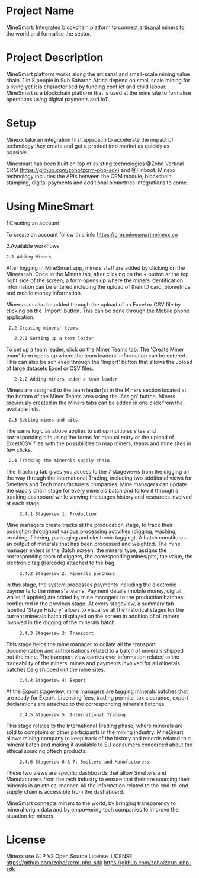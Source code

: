 # Project Name
MineSmart: Integrated blockchain platform to connect artisanal miners to the world and formalise the sector.

# Project Description
MineSmart platform works along the artisanal and small-scale mining value chain. 1 in 8 people in Sub Saharan Africa depend on small scale mining for a living yet it is characterised by funding conflict and child labour. MineSmart is a blockchain platform that is used at the mine site to formalise operations using digital payments and IoT. 

# Setup
Minexx take an integration first approach to accelerate the impact of technology they create and get a product into market as quickly as possible.

Minesmart has been built on top of existing technologies @Zoho Vertical CRM (https://github.com/zoho/zcrm-php-sdk) and @Finboot. Minexx technology includes the APIs between the CRM module, blockchain stamping, digital payments and additional biometrics integrations to come. 

# Using MineSmart
1.Creating an account 

To create an account follow this link: https://crm.minesmart.minexx.co

2.Available workflows
 
    2.1 Adding Miners
    
After logging in MineSmart app, miners staff are added by clicking on the Miners tab. Once in the Miners tab, after clicking on the + button at the top right side of the screen, a form opens up where the miners identification information can be entered including the upload of their ID card, biometrics and mobile money information. 

Miners can also be added through the upload of an Excel or CSV file by clicking on the 'Import' button. This can be done through the Mobile phone application.
    
     2.2 Creating miners' teams
    
       2.2.1 Setting up a team leader

To set up a team leader, click on the Miner Teams tab: The 'Create Miner team' form opens up where the team leaders' information can be entered. This can also be achieved through the 'Import' button that allows the upload of large datasets Excel or CSV files. 
      
       2.2.2 Adding miners under a team leader
      
 Miners are assigned to the team leader(s) in the Miners section located at the bottom of the Miner Teams area using the 'Assign' button. Miners previously created in the Miners tabs can be added in one click from the available lists.
    
     2.3 Setting mines and pits
    
The same logic as above applies to set up multiples sites and corresponding pits using the forms for manual entry or the upload of Excel/CSV files with the possibilities to map miners, teams and mine sites in few clicks.

     2.4 Tracking the minerals supply chain

The Tracking tab gives you access to the 7 stageviews from the digging all the way through the International Trading, including two additional views for Smelters and Tech manufacturers companies. Mine managers can update the supply chain stage for every minerals batch and follow it through a tracking dashboard while viewing the stages history and resources involved at each stage. 

         2.4.1 Stageview 1: Production
         
Mine managers create tracks at the producation stage, to track their poduction throughout various processing activities (digging, washing, crushing, filtering, packaging and electronic tagging). A batch constitutes an output of minerals that has been processed and weighted. The mine manager enters in the Batch screen, the mineral type, assigns the corresponding team of diggers, the corresponding mines/pits, the value, the electronic tag (barcode) attached to the bag.

         2.4.2 Stageview 2: Minerals purchase
         
In this stage, the system processes payments including the electronic payments to the miners's teams.
Payment details (mobile money, digital wallet if applies) are added by mine managers to the production batches configured in the previous stage.
At every stageview, a summary tab labelled 'Stage History' allows to visualise all the historical stages for the current minerals batch displayed on the screen in addition of all miners involved in the digging of the minerals batch.

         2.4.3 Stageview 3: Transport
This stage helps the mine manager to collate all the transport documentation and authorisations related to a batch of minerals shipped out the mine. 
The transport view carries over information related to the traceability of the miners, mines and payments involved for all minerals batches beig shipped out the mine sites.

         2.4.4 Stageview 4: Export
         
At the Export stageview, mine managers are tagging minerals batches that are ready for Export. Licensing fees, trading permits, tax clearance, export declarations are attached to the corresponding minerals batches.
 
         2.4.5 Stageview 5: International Trading
         
This stage relates to the International Trading phase, where minerals are sold to comptoirs or other participants in the mining industry. MineSmart allows mining company to keep track of the history and records related to a mineral batch and making it available to EU consumers concerned about the ethical sourcing  oftech products.

         2.4.6 Stageview 6 & 7: Smelters and Manufacturers
          
These two views are specific dashboards that allow Smelters and Manufacturers from the tech industry to ensure that their are sourcing their minerals in an ethical manner. All the information related to the end-to-end supply chain is accessible from the dashaboard.

MineSmart connects miners to the world, by bringing transparency to mineral origin data and by empowering tech companies to improve the situation for miners.

# License
Minexx use GLP V3 Open Source License. LICENSE
https://github.com/zoho/zcrm-php-sdk
<branch> https://github.com/zoho/zcrm-php-sdk
 
         
         
 
  
  
 
 
